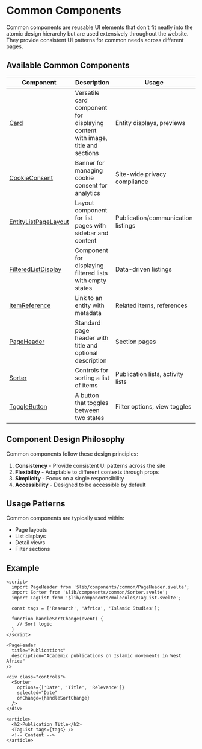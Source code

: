 # Common Components

Common components are reusable UI elements that don't fit neatly into the atomic design hierarchy but are used extensively throughout the website. They provide consistent UI patterns for common needs across different pages.

## Available Common Components

| Component | Description | Usage |
|-----------|-------------|-------|
| [Card](./Card.md) | Versatile card component for displaying content with image, title and sections | Entity displays, previews |
| [CookieConsent](./CookieConsent.md) | Banner for managing cookie consent for analytics | Site-wide privacy compliance |
| [EntityListPageLayout](./EntityListPageLayout.md) | Layout component for list pages with sidebar and content | Publication/communication listings |
| [FilteredListDisplay](./FilteredListDisplay.md) | Component for displaying filtered lists with empty states | Data-driven listings |
| [ItemReference](./ItemReference.md) | Link to an entity with metadata | Related items, references |
| [PageHeader](./PageHeader.md) | Standard page header with title and optional description | Section pages |
| [Sorter](./Sorter.md) | Controls for sorting a list of items | Publication lists, activity lists |
| [ToggleButton](./ToggleButton.md) | A button that toggles between two states | Filter options, view toggles |

## Component Design Philosophy

Common components follow these design principles:

1. **Consistency** - Provide consistent UI patterns across the site
2. **Flexibility** - Adaptable to different contexts through props
3. **Simplicity** - Focus on a single responsibility
4. **Accessibility** - Designed to be accessible by default

## Usage Patterns

Common components are typically used within:
- Page layouts
- List displays
- Detail views
- Filter sections

## Example

```svelte
<script>
  import PageHeader from '$lib/components/common/PageHeader.svelte';
  import Sorter from '$lib/components/common/Sorter.svelte';
  import TagList from '$lib/components/molecules/TagList.svelte';
  
  const tags = ['Research', 'Africa', 'Islamic Studies'];
  
  function handleSortChange(event) {
    // Sort logic
  }
</script>

<PageHeader
  title="Publications"
  description="Academic publications on Islamic movements in West Africa"
/>

<div class="controls">
  <Sorter 
    options={['Date', 'Title', 'Relevance']}
    selected="Date"
    onChange={handleSortChange}
  />
</div>

<article>
  <h2>Publication Title</h2>
  <TagList tags={tags} />
  <!-- Content -->
</article>